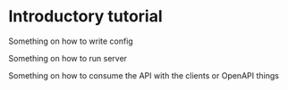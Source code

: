 # Introductory tutorial

Something on how to write config

Something on how to run server

Something on how to consume the API with the clients or OpenAPI things
